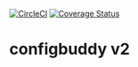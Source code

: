 [![CircleCI](https://circleci.com/gh/andreic92/configbuddy.v2.svg?style=svg)](https://circleci.com/gh/andreic92/configbuddy.v2)
[![Coverage Status](https://coveralls.io/repos/github/andreic92/configbuddy.v2/badge.svg?branch=master)](https://coveralls.io/github/andreic92/configbuddy.v2?branch=master)

# configbuddy v2
